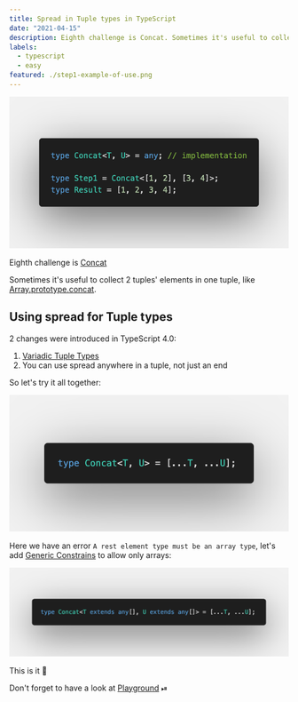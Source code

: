 ```yaml
---
title: Spread in Tuple types in TypeScript
date: "2021-04-15"
description: Eighth challenge is Concat. Sometimes it's useful to collect 2 tuples' elements in one tuple, like Array.prototype.concat.
labels:
  - typescript
  - easy
featured: ./step1-example-of-use.png
---
```


![Example of Concat use](./step1-example-of-use.png)

Eighth challenge is [Concat](https://github.com/type-challenges/type-challenges/blob/master/questions/533-easy-concat/README.md)

Sometimes it's useful to collect 2 tuples' elements in one tuple, like [Array.prototype.concat](https://developer.mozilla.org/en-US/docs/Web/JavaScript/Reference/Global_Objects/Array/concat).

## Using spread for Tuple types

2 changes were introduced in TypeScript 4.0:

1. [Variadic Tuple Types](https://www.typescriptlang.org/docs/handbook/release-notes/typescript-4-0.html#variadic-tuple-types)
2. You can use spread anywhere in a tuple, not just an end

So let's try it all together:

![Concat solution, v1](./step2-solution-v1.png)

Here we have an error `A rest element type must be an array type`, let's add [Generic Constrains](https://www.typescriptlang.org/docs/handbook/2/generics.html#generic-constraints) to allow only arrays:

![Concat final solution](./step2-final-solution.png)

This is it 🚀

Don't forget to have a look at [Playground](https://www.typescriptlang.org/play?#code/PQKgUABBCsDMsQLQQMIHsB2BjAhgF0iUWJMICMBPCAQQwBMAnAUyoGkGcBnNAN04GsqACgACZZrAAM-DgDYAnFk4BKCAGImXKmpwMOFQoTXGIARQCuTTngCWmQ1ACSAWwAOAGybOmGPBDwAFkwQAFI4PDgAylgMNq5+AAbUejgUAHRYmLh4CRAAZubYtpgQNhj+Qf4UrsGcFNZeaTRVNf44-FYVwXgA7mgQugDm5t6+nE0AKpVo5niusxCcATPudBBkwTgQGEw9AylUgfil2O7mdJ1l83icJxDueAwQaAwXDA4QAGIvEEwAHjg3J4PglQTdCHhqsEAEpWcwPCAAXlQWXwAB4ANoARgAugAaCAYgBMOIAfBBgMBfn8alg8Ew1nh+htCViCSTCKCEh9yQA1Gy7Z7lADiNjwAAlzGQAFwQAJ4OacaWUm5YAJpABW4xeg2AcFgYBAwDAJtAEAA+pardarRAAJozJ7oC4QcVMZgWm1e80QI0myGtdDYdETan0+i3HAYCgY-EQACqYZ8dEj0dj5ORGLS2YmBOzaXjOIA3CawGbvV6IBMrH4UFxOhWbb7jTY3C8-ABvCAAUQAjuYcO4Cd2aUw6RAAL75BhoZwQADkIgDTEQasHngwgyswFmNncnHn-qhEFwnE6mcII9peDRfYH7jRQeymLj6YJ6dJeMvo7pt-7g8fVEb1jd9cU-VkyU-b9rz-e9AODYC2QgEl31gAkABYyVA9kCTQiBMNJKCoCvMcbzvACn3RDF5yxeccIXWB51fPJBzPAkyDQNBPCjAl53QpjwOo2j6PnRiCRY-cmHYzjuIwXj+Mgr8cVLMsQE9RtLS+cwGECd0IEielXFuDTbT9UBCHJSIAl0YIKEdRYuN3TAlTlBUjOVYBVXVLU0h1PV4GAKNOB6d0LIgflBW4M5igwFz5UVDyvM1bUGF1fVgCipzYrCgBZF5ghQaz3A3Lc4rcpUVU4NVkt81LDWNMAgA) ⏯

